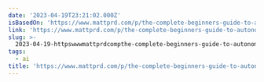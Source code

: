 ```yaml
---
date: '2023-04-19T23:21:02.000Z'
isBasedOn: 'https://www.mattprd.com/p/the-complete-beginners-guide-to-autonomous-agents'
link: 'https://www.mattprd.com/p/the-complete-beginners-guide-to-autonomous-agents'
slug: >-
  2023-04-19-httpswwwmattprdcompthe-complete-beginners-guide-to-autonomous-agents
tags:
  - ai
title: 'https://www.mattprd.com/p/the-complete-beginners-guide-to-autonomous-agents'
---
```


